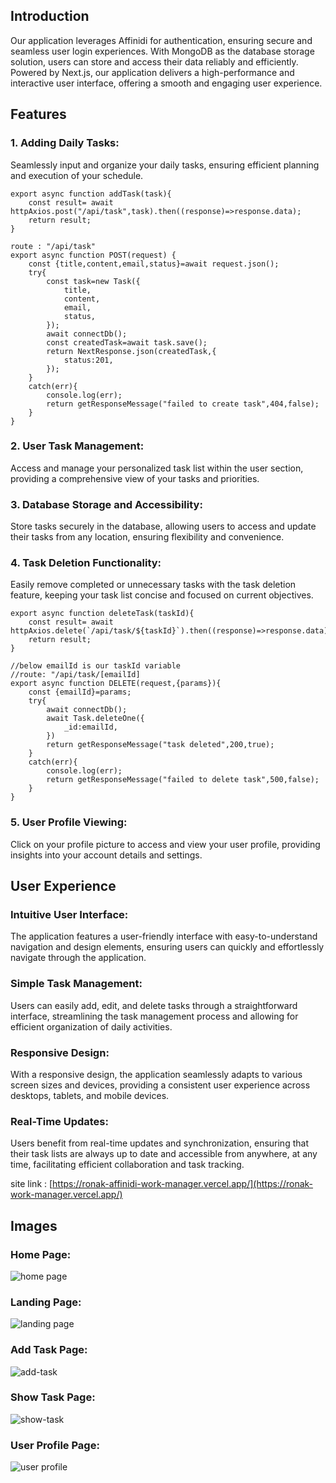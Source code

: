 
## Introduction

Our application leverages Affinidi for authentication, ensuring secure and seamless user login experiences. With MongoDB as the database storage solution, users can store and access their data reliably and efficiently. Powered by Next.js, our application delivers a high-performance and interactive user interface, offering a smooth and engaging user experience.


## Features

### 1. Adding Daily Tasks:
Seamlessly input and organize your daily tasks, ensuring efficient planning and execution of your schedule.
```
export async function addTask(task){
    const result= await httpAxios.post("/api/task",task).then((response)=>response.data);
    return result;
}

route : "/api/task"
export async function POST(request) {
    const {title,content,email,status}=await request.json();
    try{
        const task=new Task({
            title,
            content,
            email,
            status,
        });
        await connectDb();
        const createdTask=await task.save();
        return NextResponse.json(createdTask,{
            status:201,
        });
    }
    catch(err){
        console.log(err);
        return getResponseMessage("failed to create task",404,false);
    }
}
```
### 2. User Task Management:
Access and manage your personalized task list within the user section, providing a comprehensive view of your tasks and priorities.

### 3. Database Storage and Accessibility:
Store tasks securely in the database, allowing users to access and update their tasks from any location, ensuring flexibility and convenience.

### 4. Task Deletion Functionality:
Easily remove completed or unnecessary tasks with the task deletion feature, keeping your task list concise and focused on current objectives.

```
export async function deleteTask(taskId){
    const result= await httpAxios.delete(`/api/task/${taskId}`).then((response)=>response.data);
    return result;
}

//below emailId is our taskId variable
//route: "/api/task/[emailId]
export async function DELETE(request,{params}){
    const {emailId}=params;
    try{
        await connectDb();
        await Task.deleteOne({
            _id:emailId,
        })
        return getResponseMessage("task deleted",200,true);
    }
    catch(err){
        console.log(err);
        return getResponseMessage("failed to delete task",500,false);
    }
}
```
### 5. User Profile Viewing:
Click on your profile picture to access and view your user profile, providing insights into your account details and settings.

## User Experience

### Intuitive User Interface:
The application features a user-friendly interface with easy-to-understand navigation and design elements, ensuring users can quickly and effortlessly navigate through the application.

### Simple Task Management:
Users can easily add, edit, and delete tasks through a straightforward interface, streamlining the task management process and allowing for efficient organization of daily activities.

### Responsive Design:
With a responsive design, the application seamlessly adapts to various screen sizes and devices, providing a consistent user experience across desktops, tablets, and mobile devices.

### Real-Time Updates:
Users benefit from real-time updates and synchronization, ensuring that their task lists are always up to date and accessible from anywhere, at any time, facilitating efficient collaboration and task tracking.

site link : [https://ronak-affinidi-work-manager.vercel.app/](https://ronak-work-manager.vercel.app/)

## Images

### Home Page:
![home page](https://github.com/Ronak1257/Work-manager-affinidi/assets/130481625/20f92761-3c0b-4be6-ab17-f9e9cc0737c4)

### Landing Page:
![landing page](https://github.com/Ronak1257/Work-manager-affinidi/assets/130481625/d9d8e99f-a110-4288-b1b0-ee533808a25b)

### Add Task Page:
![add-task](https://github.com/Ronak1257/Work-manager-affinidi/assets/130481625/4a99b808-5849-4bc6-9b1b-088eea42bba4)

### Show Task Page:
![show-task](https://github.com/Ronak1257/Work-manager-affinidi/assets/130481625/8c50e937-e45c-4e9a-9808-1dff1c5400ee)

### User Profile Page:
![user profile](https://github.com/Ronak1257/Work-manager-affinidi/assets/130481625/98794610-9889-47d2-9976-c105c2607f09)
